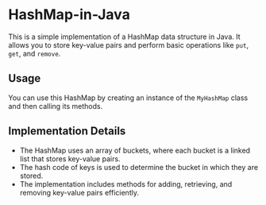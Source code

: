 # HashMap-in-Java

This is a simple implementation of a HashMap data structure in Java. It allows you to store key-value pairs and perform basic operations like `put`, `get`, and `remove`.

## Usage

You can use this HashMap by creating an instance of the `MyHashMap` class and then calling its methods.


## Implementation Details

- The HashMap uses an array of buckets, where each bucket is a linked list that stores key-value pairs.
- The hash code of keys is used to determine the bucket in which they are stored.
- The implementation includes methods for adding, retrieving, and removing key-value pairs efficiently.
